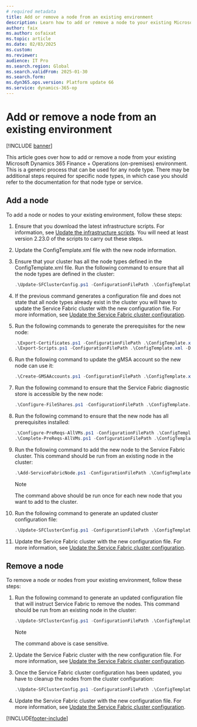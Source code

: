 ```yaml
---
# required metadata
title: Add or remove a node from an existing environment
description: Learn how to add or remove a node to your existing Microsoft Dynamics 365 Finance + Operations (on-premises) environment.
author: faix
ms.author: osfaixat
ms.topic: article
ms.date: 02/03/2025
ms.custom:
ms.reviewer: 
audience: IT Pro
ms.search.region: Global
ms.search.validFrom: 2025-01-30
ms.search.form:
ms.dyn365.ops.version: Platform update 66
ms.service: dynamics-365-op
---
```


# Add or remove a node from an existing environment

[!INCLUDE [banner](../includes/banner.md)]

This article goes over how to add or remove a node from your existing Microsoft Dynamics 365 Finance + Operations (on-premises) environment. This is a generic process that can be used for any node type. There may be additional steps required for specific node types, in which case you should refer to the documentation for that node type or service.

## Add a node

To add a node or nodes to your existing environment, follow these steps:

1. Ensure that you download the latest infrastructure scripts. For information, see [Update the infrastructure scripts](./obtain-infrascripts-onprem.md#update-the-infrastructure-scripts). You will need at least version 2.23.0 of the scripts to carry out these steps.

1. Update the ConfigTemplate.xml file with the new node information.

1. Ensure that your cluster has all the node types defined in the ConfigTemplate.xml file. Run the following command to ensure that all the node types are defined in the cluster:

    ```powershell
    .\Update-SFClusterConfig.ps1 -ConfigurationFilePath .\ConfigTemplate.xml -AddNodeTypes
    ```

1. If the previous command generates a configuration file and does not state that all node types already exist in the cluster you will have to update the Service Fabric cluster with the new configuration file. For more information, see [Update the Service Fabric cluster configuration](./onprem-update-sfcluster.md#update-the-service-fabric-cluster-configuration).

1. Run the following commands to generate the prerequisites for the new node:

    ```powershell
    .\Export-Certificates.ps1 -ConfigurationFilePath .\ConfigTemplate.xml
    .\Export-Scripts.ps1 -ConfigurationFilePath .\ConfigTemplate.xml -D365FOVersion <version of fno currently installed>
    ```

1. Run the following command to update the gMSA account so the new node can use it:

    ```powershell
    .\Create-GMSAAccounts.ps1 -ConfigurationFilePath .\ConfigTemplate.xml -Update
    ```

1. Run the following command to ensure that the Service Fabric diagnostic store is accessible by the new node:

    ```powershell
    .\Configure-FileShares.ps1 -ConfigurationFilePath .\ConfigTemplate.xml -FileShareReference "sfDiagnostics"
    ```

1. Run the following command to ensure that the new node has all prerequisites installed:

    ```powershell
    .\Configure-PreReqs-AllVMs.ps1 -ConfigurationFilePath .\ConfigTemplate.xml -MSIFilePath <file-path> -ForcePushLBDScripts
    .\Complete-PreReqs-AllVMs.ps1 -ConfigurationFilePath .\ConfigTemplate.xml
    ```

1. Run the following command to add the new node to the Service Fabric cluster. This command should be run from an existing node in the cluster:

    ```powershell
    .\Add-ServiceFabricNode.ps1 -ConfigurationFilePath .\ConfigTemplate.xml -VMName <vm name>
    ```
    > [!NOTE]
    > The command above should be run once for each new node that you want to add to the cluster.

1. Run the following command to generate an updated cluster configuration file:

    ```powershell
    .\Update-SFClusterConfig.ps1 -ConfigurationFilePath .\ConfigTemplate.xml -UpdateServiceFabricSettings
    ```

1. Update the Service Fabric cluster with the new configuration file. For more information, see [Update the Service Fabric cluster configuration](./onprem-update-sfcluster.md#update-the-service-fabric-cluster-configuration).

## Remove a node
To remove a node or nodes from your existing environment, follow these steps:

1. Run the following command to generate an updated configuration file that will instruct Service Fabric to remove the nodes. This command should be run from an existing node in the cluster:

    ```powershell
    .\Update-SFClusterConfig.ps1 -ConfigurationFilePath .\ConfigTemplate.xml -RemoveNode -NodeNames @("node1", "node2")
    ```
    > [!NOTE]
    > The command above is case sensitive.

1. Update the Service Fabric cluster with the new configuration file. For more information, see [Update the Service Fabric cluster configuration](./onprem-update-sfcluster.md#update-the-service-fabric-cluster-configuration).

1. Once the Service Fabric cluster configuration has been updated, you have to cleanup the nodes from the cluster configuration:
    ```powershell
    .\Update-SFClusterConfig.ps1 -ConfigurationFilePath .\ConfigTemplate.xml -CleanupRemoveNode
    ```

1. Update the Service Fabric cluster with the new configuration file. For more information, see [Update the Service Fabric cluster configuration](./onprem-update-sfcluster.md#update-the-service-fabric-cluster-configuration).

[!INCLUDE[footer-include](../../../includes/footer-banner.md)]
